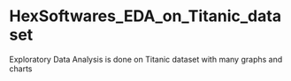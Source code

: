# HexSoftwares_EDA_on_Titanic_dataset
Exploratory Data Analysis is done on Titanic dataset with many graphs and charts
